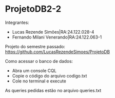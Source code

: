 # ProjetoDB2-2

Integrantes:
- Lucas Rezende Simões|RA:24.122.028-4
- Fernando Milani Venerando|RA:24.122.063-1

Projeto do semestre passado: https://github.com/LucasRezendeSimoes/ProjetoDB

Como acessar o banco de dados:
- Abra um console CQL
- Copie o código do arquivo codigo.txt
- Cole no terminal e execute

As queries pedidas estão no arquivo queries.txt
